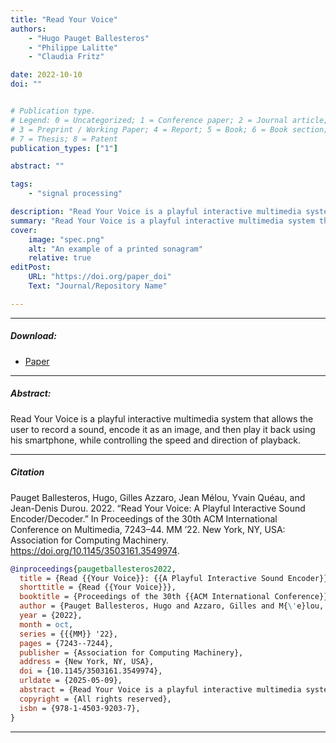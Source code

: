 ```yaml
---
title: "Read Your Voice"
authors:
    - "Hugo Pauget Ballesteros"
    - "Philippe Lalitte"
    - "Claudia Fritz"

date: 2022-10-10
doi: ""


# Publication type.
# Legend: 0 = Uncategorized; 1 = Conference paper; 2 = Journal article;
# 3 = Preprint / Working Paper; 4 = Report; 5 = Book; 6 = Book section;
# 7 = Thesis; 8 = Patent
publication_types: ["1"]

abstract: ""

tags: 
    - "signal processing"

description: "Read Your Voice is a playful interactive multimedia system that allows the user to record a sound, encode it as an image, and then play it back using his smartphone, while controlling the speed and direction of playback." 
summary: "Read Your Voice is a playful interactive multimedia system that allows the user to record a sound, encode it as an image, and then play it back using his smartphone, while controlling the speed and direction of playback."
cover:
    image: "spec.png"
    alt: "An example of a printed sonagram"
    relative: true
editPost:
    URL: "https://doi.org/paper_doi"
    Text: "Journal/Repository Name"

---
```


---

##### Download:

- [Paper](ReadYourVoice.pdf)

---

##### Abstract:

Read Your Voice is a playful interactive multimedia system that allows the user to record a sound, encode it as an image, and then play it back using his smartphone, while controlling the speed and direction of playback.

---

##### Citation

Pauget Ballesteros, Hugo, Gilles Azzaro, Jean Mélou, Yvain Quéau, and Jean-Denis Durou. 2022. “Read Your Voice: A Playful Interactive Sound Encoder/Decoder.” In Proceedings of the 30th ACM International Conference on Multimedia, 7243–44. MM ’22. New York, NY, USA: Association for Computing Machinery. https://doi.org/10.1145/3503161.3549974.


```BibTeX
@inproceedings{paugetballesteros2022,
  title = {Read {{Your Voice}}: {{A Playful Interactive Sound Encoder}}/{{Decoder}}},
  shorttitle = {Read {{Your Voice}}},
  booktitle = {Proceedings of the 30th {{ACM International Conference}} on {{Multimedia}}},
  author = {Pauget Ballesteros, Hugo and Azzaro, Gilles and M{\'e}lou, Jean and Qu{\'e}au, Yvain and Durou, Jean-Denis},
  year = {2022},
  month = oct,
  series = {{{MM}} '22},
  pages = {7243--7244},
  publisher = {Association for Computing Machinery},
  address = {New York, NY, USA},
  doi = {10.1145/3503161.3549974},
  urldate = {2025-05-09},
  abstract = {Read Your Voice is a playful interactive multimedia system that allows the user to record a sound, encode it as an image, and then play it back using his smartphone, while controlling the speed and direction of playback.},
  copyright = {All rights reserved},
  isbn = {978-1-4503-9203-7},
}
```

---